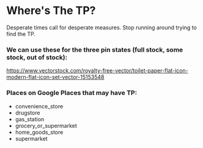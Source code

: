 # Where's The TP?
Desperate times call for desperate measures. Stop running around trying to find the TP.

### We can use these for the three pin states (full stock, some stock, out of stock):
https://www.vectorstock.com/royalty-free-vector/toilet-paper-flat-icon-modern-flat-icon-set-vector-15153548

### Places on Google Places that may have TP:
- convenience_store
- drugstore
- gas_station
- grocery_or_supermarket
- home_goods_store
- supermarket
